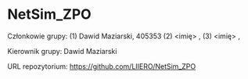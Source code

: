 # NetSim_ZPO

Członkowie grupy:
(1) Dawid Maziarski, 405353
(2) <imię> <nazwisko>, <nr indeksu>
(3) <imię> <nazwisko>, <nr indeksu>

Kierownik grupy: Dawid Maziarski

URL repozytorium: https://github.com/LIIERO/NetSim_ZPO
